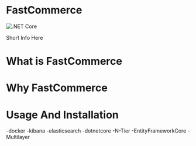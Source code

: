 # FastCommerce
![.NET Core](https://github.com/mehmetutkuk/FastCommerce/workflows/.NET%20Core/badge.svg)

Short Info Here

# What is FastCommerce


# Why FastCommerce

# Usage And Installation


 -docker 
 -kibana 
 -elasticsearch 
 -dotnetcore 
 -N-Tier 
 -EntityFrameworkCore 
 -Multilayer


